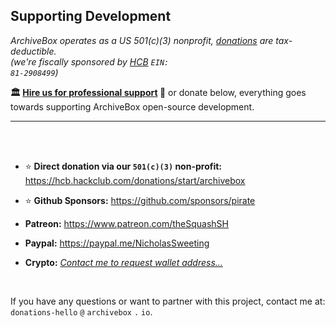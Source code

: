 ## Supporting Development

*ArchiveBox operates as a US 501(c)(3) nonprofit, <a href="https://hcb.hackclub.com/donations/start/archivebox">donations</a> are tax-deductible.<br/>(we're fiscally sponsored by <a href="https://hackclub.com/hcb?ref=donation">HCB</a> <code>EIN: 81-2908499</code>)*

**🏛️ [Hire us for professional support](https://docs.sweeting.me/s/archivebox-consulting-services) 💬** or donate below, everything goes towards supporting ArchiveBox open-source development.

<hr/>

<br/>


<br/>

- ⭐️ **Direct donation via our `501(c)(3)` non-profit:** https://hcb.hackclub.com/donations/start/archivebox  

- ⭐️ **Github Sponsors:** https://github.com/sponsors/pirate

- **Patreon:** https://www.patreon.com/theSquashSH

- **Paypal:** https://paypal.me/NicholasSweeting

- **Crypto:** *[Contact me to request wallet address...](https://zulip.archivebox.io/#narrow/dm/284-Nick-Sweeting)*
 
<br/>

If you have any questions or want to partner with this project, contact me at: `donations-hello` `@` `archivebox` `.` `io`.